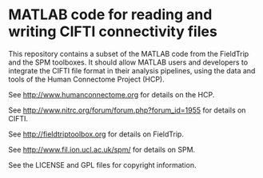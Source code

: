 MATLAB code for reading and writing CIFTI connectivity files
============================================================

This repository contains a subset of the MATLAB code from the
FieldTrip and the SPM toolboxes. It should allow MATLAB users and
developers to integrate the CIFTI file format in their analysis
pipelines, using the data and tools of the Human Connectome Project
(HCP).

See http://www.humanconnectome.org for details on the HCP.

See http://www.nitrc.org/forum/forum.php?forum_id=1955 for details on CIFTI.

See http://fieldtriptoolbox.org for details on FieldTrip.

See http://www.fil.ion.ucl.ac.uk/spm/ for details on SPM.

See the LICENSE  and GPL files for copyright information.
